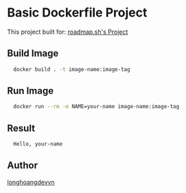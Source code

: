 # Basic Dockerfile Project

This project built for: [roadmap.sh's Project](https://roadmap.sh/projects/basic-dockerfile)

## Build Image

```bash
  docker build . -t image-name:image-tag
```

## Run Image

```bash
  docker run --rm -e NAME=your-name image-name:image-tag
```

## Result

```bash
  Hello, your-name
```

## Author

[longhoangdevvn](https://github.com/longhoangdevvn)
